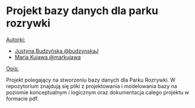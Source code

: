 # Projekt bazy danych dla parku rozrywki


<ins>Autorki:</ins>

- [Justyna Budzyńska @budzynskaJ](https://github.com/budzynskaJ)
- [Maria Kujawa @markujawa](https://github.com/markujawa)

<ins>Opis:</ins>

Projekt polegający na stworzeniu bazy danych dla Parku Rozrywki.
W repozytorium znajdują się pliki z projektowania i modelowania bazy na poziomie konceptualnym i logicznym oraz dokumentacja calego projektu w formacie pdf.

